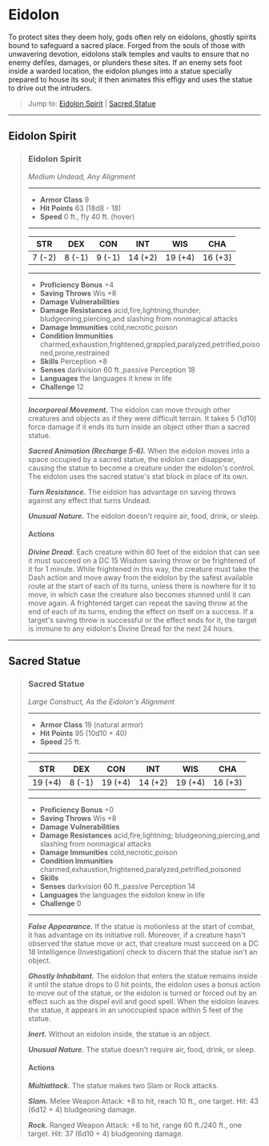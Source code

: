 # Eidolon
To protect sites they deem holy, gods often rely on eidolons, ghostly spirits bound to safeguard a sacred place. Forged from the souls of those with unwavering devotion, eidolons stalk temples and vaults to ensure that no enemy defiles, damages, or plunders these sites. If an enemy sets foot inside a warded location, the eidolon plunges into a statue specially prepared to house its soul; it then animates this effigy and uses the statue to drive out the intruders.

> Jump to: [Eidolon Spirit](#eidolon-spirit) | [Sacred Statue](#sacred-statue)
---

## Eidolon Spirit

>### Eidolon Spirit
>*Medium Undead, Any Alignment*
>___
>- **Armor Class** 9
>- **Hit Points** 63 (18d8 - 18)
>- **Speed** 0 ft., fly 40 ft. (hover)
>___
>|**STR**|**DEX**|**CON**|**INT**|**WIS**|**CHA**|
>|:---:|:---:|:---:|:---:|:---:|:---:|
>|7 (-2)|8 (-1)|9 (-1)|14 (+2)|19 (+4)|16 (+3)|
>
>___
>- **Proficiency Bonus** +4
>- **Saving Throws** Wis +8
>- **Damage Vulnerabilities** 
>- **Damage Resistances** acid,fire,lightning,thunder; bludgeoning,piercing,and slashing from nonmagical attacks
>- **Damage Immunities** cold,necrotic,poison
>- **Condition Immunities** charmed,exhaustion,frightened,grappled,paralyzed,petrified,poisoned,prone,restrained
>- **Skills** Perception +8
>- **Senses** darkvision 60 ft.,passive Perception 18
>- **Languages** the languages it knew in life
>- **Challenge** 12
>___
>***Incorporeal Movement.*** The eidolon can move through other creatures and objects as if they were difficult terrain. It takes 5 (1d10) force damage if it ends its turn inside an object other than a sacred statue.
>
>***Sacred Animation (Recharge 5-6).*** When the eidolon moves into a space occupied by a sacred statue, the eidolon can disappear, causing the statue to become a creature under the eidolon's control. The eidolon uses the sacred statue's stat block in place of its own.
>
>***Turn Resistance.*** The eidolon has advantage on saving throws against any effect that turns Undead.
>
>***Unusual Nature.*** The eidolon doesn't require air, food, drink, or sleep.
>
>#### Actions
>***Divine Dread.*** Each creature within 60 feet of the eidolon that can see it must succeed on a DC 15 Wisdom saving throw or be frightened of it for 1 minute. While frightened in this way, the creature must take the Dash action and move away from the eidolon by the safest available route at the start of each of its turns, unless there is nowhere for it to move, in which case the creature also becomes stunned until it can move again. A frightened target can repeat the saving throw at the end of each of its turns, ending the effect on itself on a success. If a target's saving throw is successful or the effect ends for it, the target is immune to any eidolon's Divine Dread for the next 24 hours.
>

---

## Sacred Statue

>### Sacred Statue
>*Large Construct, As the Eidolon's Alignment*
>___
>- **Armor Class** 19 (natural armor)
>- **Hit Points** 95 (10d10 + 40)
>- **Speed** 25 ft.
>___
>|**STR**|**DEX**|**CON**|**INT**|**WIS**|**CHA**|
>|:---:|:---:|:---:|:---:|:---:|:---:|
>|19 (+4)|8 (-1)|19 (+4)|14 (+2)|19 (+4)|16 (+3)|
>
>___
>- **Proficiency Bonus** +0
>- **Saving Throws** Wis +8
>- **Damage Vulnerabilities** 
>- **Damage Resistances** acid,fire,lightning; bludgeoning,piercing,and slashing from nonmagical attacks
>- **Damage Immunities** cold,necrotic,poison
>- **Condition Immunities** charmed,exhaustion,frightened,paralyzed,petrified,poisoned
>- **Skills** 
>- **Senses** darkvision 60 ft.,passive Perception 14
>- **Languages** the languages the eidolon knew in life
>- **Challenge** 0
>___
>***False Appearance.*** If the statue is motionless at the start of combat, it has advantage on its initiative roll. Moreover, if a creature hasn't observed the statue move or act, that creature must succeed on a DC 18 Intelligence (Investigation) check to discern that the statue isn't an object.
>
>***Ghostly Inhabitant.*** The eidolon that enters the statue remains inside it until the statue drops to 0 hit points, the eidolon uses a bonus action to move out of the statue, or the eidolon is turned or forced out by an effect such as the dispel evil and good spell. When the eidolon leaves the statue, it appears in an unoccupied space within 5 feet of the statue.
>
>***Inert.*** Without an eidolon inside, the statue is an object.
>
>***Unusual Nature.*** The statue doesn't require air, food, drink, or sleep.
>
>#### Actions
>***Multiattack.*** The statue makes two Slam or Rock attacks.
>
>***Slam.*** Melee Weapon Attack: +8 to hit, reach 10 ft., one target. Hit: 43 (6d12 + 4) bludgeoning damage.
>
>***Rock.*** Ranged Weapon Attack: +8 to hit, range 60 ft./240 ft., one target. Hit: 37 (6d10 + 4) bludgeoning damage.
>

